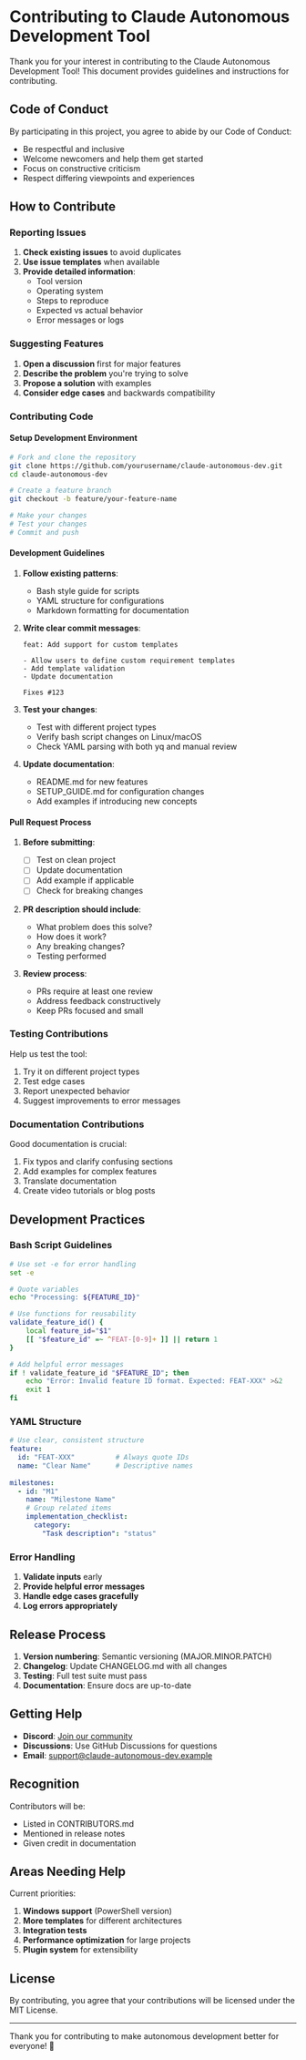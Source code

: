 # Contributing to Claude Autonomous Development Tool

Thank you for your interest in contributing to the Claude Autonomous Development Tool! This document provides guidelines and instructions for contributing.

## Code of Conduct

By participating in this project, you agree to abide by our Code of Conduct:
- Be respectful and inclusive
- Welcome newcomers and help them get started
- Focus on constructive criticism
- Respect differing viewpoints and experiences

## How to Contribute

### Reporting Issues

1. **Check existing issues** to avoid duplicates
2. **Use issue templates** when available
3. **Provide detailed information**:
   - Tool version
   - Operating system
   - Steps to reproduce
   - Expected vs actual behavior
   - Error messages or logs

### Suggesting Features

1. **Open a discussion** first for major features
2. **Describe the problem** you're trying to solve
3. **Propose a solution** with examples
4. **Consider edge cases** and backwards compatibility

### Contributing Code

#### Setup Development Environment

```bash
# Fork and clone the repository
git clone https://github.com/yourusername/claude-autonomous-dev.git
cd claude-autonomous-dev

# Create a feature branch
git checkout -b feature/your-feature-name

# Make your changes
# Test your changes
# Commit and push
```

#### Development Guidelines

1. **Follow existing patterns**:
   - Bash style guide for scripts
   - YAML structure for configurations
   - Markdown formatting for documentation

2. **Write clear commit messages**:
   ```
   feat: Add support for custom templates
   
   - Allow users to define custom requirement templates
   - Add template validation
   - Update documentation
   
   Fixes #123
   ```

3. **Test your changes**:
   - Test with different project types
   - Verify bash script changes on Linux/macOS
   - Check YAML parsing with both yq and manual review

4. **Update documentation**:
   - README.md for new features
   - SETUP_GUIDE.md for configuration changes
   - Add examples if introducing new concepts

#### Pull Request Process

1. **Before submitting**:
   - [ ] Test on clean project
   - [ ] Update documentation
   - [ ] Add example if applicable
   - [ ] Check for breaking changes

2. **PR description should include**:
   - What problem does this solve?
   - How does it work?
   - Any breaking changes?
   - Testing performed

3. **Review process**:
   - PRs require at least one review
   - Address feedback constructively
   - Keep PRs focused and small

### Testing Contributions

Help us test the tool:
1. Try it on different project types
2. Test edge cases
3. Report unexpected behavior
4. Suggest improvements to error messages

### Documentation Contributions

Good documentation is crucial:
1. Fix typos and clarify confusing sections
2. Add examples for complex features
3. Translate documentation
4. Create video tutorials or blog posts

## Development Practices

### Bash Script Guidelines

```bash
# Use set -e for error handling
set -e

# Quote variables
echo "Processing: ${FEATURE_ID}"

# Use functions for reusability
validate_feature_id() {
    local feature_id="$1"
    [[ "$feature_id" =~ ^FEAT-[0-9]+ ]] || return 1
}

# Add helpful error messages
if ! validate_feature_id "$FEATURE_ID"; then
    echo "Error: Invalid feature ID format. Expected: FEAT-XXX" >&2
    exit 1
fi
```

### YAML Structure

```yaml
# Use clear, consistent structure
feature:
  id: "FEAT-XXX"          # Always quote IDs
  name: "Clear Name"      # Descriptive names
  
milestones:
  - id: "M1"
    name: "Milestone Name"
    # Group related items
    implementation_checklist:
      category:
        "Task description": "status"
```

### Error Handling

1. **Validate inputs** early
2. **Provide helpful error messages**
3. **Handle edge cases gracefully**
4. **Log errors appropriately**

## Release Process

1. **Version numbering**: Semantic versioning (MAJOR.MINOR.PATCH)
2. **Changelog**: Update CHANGELOG.md with all changes
3. **Testing**: Full test suite must pass
4. **Documentation**: Ensure docs are up-to-date

## Getting Help

- **Discord**: [Join our community](https://discord.gg/claude-dev)
- **Discussions**: Use GitHub Discussions for questions
- **Email**: support@claude-autonomous-dev.example

## Recognition

Contributors will be:
- Listed in CONTRIBUTORS.md
- Mentioned in release notes
- Given credit in documentation

## Areas Needing Help

Current priorities:
1. **Windows support** (PowerShell version)
2. **More templates** for different architectures
3. **Integration tests**
4. **Performance optimization** for large projects
5. **Plugin system** for extensibility

## License

By contributing, you agree that your contributions will be licensed under the MIT License.

---

Thank you for contributing to make autonomous development better for everyone! 🚀
